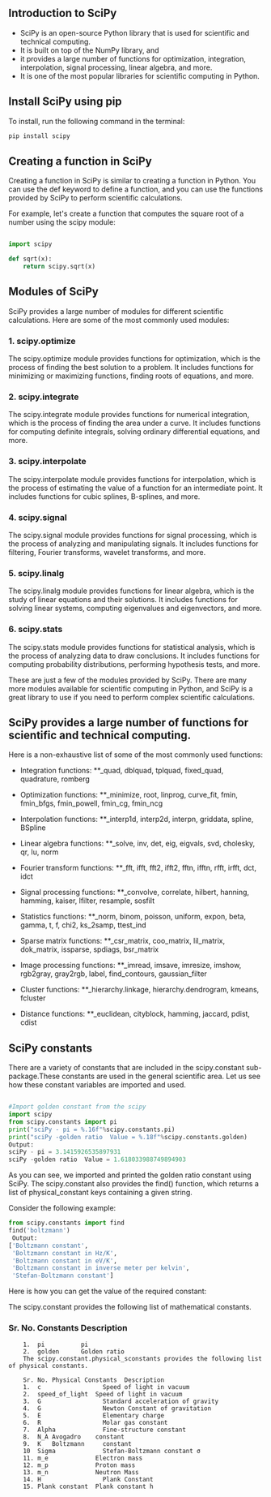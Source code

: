 ## Introduction to SciPy

- SciPy is an open-source Python library that is used for scientific and technical computing. 
- It is built on top of the NumPy library, and 
- it provides a large number of functions for optimization, integration, interpolation, signal processing, linear algebra, and more.
-  It is one of the most popular libraries for scientific computing in Python.

## Install SciPy using pip
To install, run the following command in the terminal:
```python
pip install scipy  
```

## Creating a function in SciPy

Creating a function in SciPy is similar to creating a function in Python. 
You can use the def keyword to define a function, and you can use the functions provided by SciPy to perform scientific calculations.

For example, let's create a function that computes the square root of a number using the scipy module:

```python

import scipy

def sqrt(x):
    return scipy.sqrt(x)
```

## Modules of SciPy
SciPy provides a large number of modules for different scientific calculations. Here are some of the most commonly used modules:

### 1. scipy.optimize
The scipy.optimize module provides functions for optimization, which is the process of finding the best solution to a problem. 
It includes functions for minimizing or maximizing functions, finding roots of equations, and more.

### 2. scipy.integrate
The scipy.integrate module provides functions for numerical integration, which is the process of finding the area under a curve. 
It includes functions for computing definite integrals, solving ordinary differential equations, and more.

### 3. scipy.interpolate
The scipy.interpolate module provides functions for interpolation, which is the process of estimating the value of a function for an intermediate point. 
It includes functions for cubic splines, B-splines, and more.

### 4. scipy.signal
The scipy.signal module provides functions for signal processing, which is the process of analyzing and manipulating signals. 
It includes functions for filtering, Fourier transforms, wavelet transforms, and more.

### 5. scipy.linalg
The scipy.linalg module provides functions for linear algebra, which is the study of linear equations and their solutions.
It includes functions for solving linear systems, computing eigenvalues and eigenvectors, and more.

### 6. scipy.stats
The scipy.stats module provides functions for statistical analysis, which is the process of analyzing data to draw conclusions. 
It includes functions for computing probability distributions, performing hypothesis tests, and more.

These are just a few of the modules provided by SciPy. There are many more modules available for scientific computing in Python, and 
SciPy is a great library to use if you need to perform complex scientific calculations.

## SciPy provides a large number of functions for scientific and technical computing.
Here is a non-exhaustive list of some of the most commonly used functions:

- Integration functions: **_quad, dblquad, tplquad, fixed_quad, quadrature, romberg

- Optimization functions: **_minimize, root, linprog, curve_fit, fmin, fmin_bfgs, fmin_powell, fmin_cg, fmin_ncg

- Interpolation functions: **_interp1d, interp2d, interpn, griddata, spline, BSpline

- Linear algebra functions: **_solve, inv, det, eig, eigvals, svd, cholesky, qr, lu, norm

- Fourier transform functions: **_fft, ifft, fft2, ifft2, fftn, ifftn, rfft, irfft, dct, idct

- Signal processing functions: **_convolve, correlate, hilbert, hanning, hamming, kaiser, lfilter, resample, sosfilt

- Statistics functions: **_norm, binom, poisson, uniform, expon, beta, gamma, t, f, chi2, ks_2samp, ttest_ind

- Sparse matrix functions: **_csr_matrix, coo_matrix, lil_matrix, dok_matrix, issparse, spdiags, bsr_matrix

- Image processing functions: **_imread, imsave, imresize, imshow, rgb2gray, gray2rgb, label, find_contours, gaussian_filter

- Cluster functions: **_hierarchy.linkage, hierarchy.dendrogram, kmeans, fcluster

- Distance functions: **_euclidean, cityblock, hamming, jaccard, pdist, cdist


## SciPy constants
There are a variety of constants that are included in the scipy.constant sub-package.These constants are used in the general scientific area. 
Let us see how these constant variables are imported and used.
```python

#Import golden constant from the scipy   
import scipy
from scipy.constants import pi
print("sciPy - pi = %.16f"%scipy.constants.pi)
print("sciPy -golden ratio  Value = %.18f"%scipy.constants.golden)
Output: 
sciPy - pi = 3.1415926535897931
sciPy -golden ratio  Value = 1.618033988749894903 
```
As you can see, we imported and printed the golden ratio constant using SciPy.
The scipy.constant also provides the find() function, which returns a list of physical_constant keys containing a given string.

Consider the following example:

```python
from scipy.constants import find  
find('boltzmann')
 Output:
['Boltzmann constant',
 'Boltzmann constant in Hz/K',
 'Boltzmann constant in eV/K',
 'Boltzmann constant in inverse meter per kelvin',
 'Stefan-Boltzmann constant']
 ```
Here is how you can get the value of the required constant:

 The scipy.constant provides the following list of mathematical constants.

### Sr. No.	Constants	Description
        1.	pi	        pi
        2.	golden	    Golden ratio
        The scipy.constant.physical_sconstants provides the following list of physical constants.

        Sr. No.	Physical Constants	Description
        1.	c	              Speed of light in vacuum
        2.	speed_of_light	Speed of light in vacuum
        3.	G	              Standard acceleration of gravity
        4.	G	              Newton Constant of gravitation
        5.	E	              Elementary charge
        6.	R	              Molar gas constant
        7.	Alpha	          Fine-structure constant
        8.	N_A	Avogadro    constant
        9.	K	Boltzmann     constant
        10	Sigma	          Stefan-Boltzmann constant σ
        11.	m_e	            Electron mass
        12.	m_p	            Proton mass
        13.	m_n	            Neutron Mass
        14.	H	              Plank Constant
        15.	Plank constant  Plank constant h
